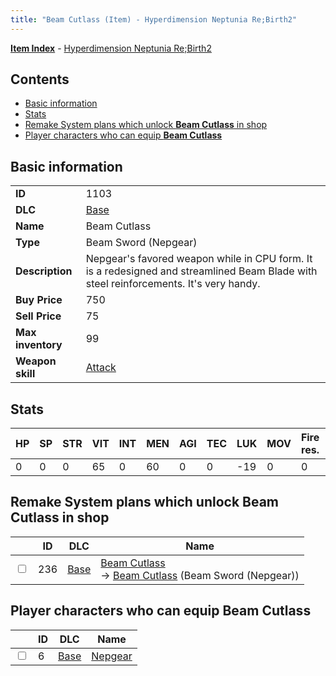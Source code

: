 ```yaml
---
title: "Beam Cutlass (Item) - Hyperdimension Neptunia Re;Birth2"
---
```


[**Item Index**](/neptunia/rb2/item/index.html) - [Hyperdimension Neptunia Re;Birth2](/neptunia/rb2)

## Contents

- [Basic information](#basic-information)
- [Stats](#stats)
- [Remake System plans which unlock **Beam Cutlass** in shop](#remake-system-plans-which-unlock-beam-cutlass-in-shop)
- [Player characters who can equip **Beam Cutlass**](#player-characters-who-can-equip-beam-cutlass)

## Basic information

|   |   |
| -- | -- |
| **ID** | 1103 |
| **DLC** | [Base](/neptunia/rb2/dlc/0-base.html) |
| **Name** | Beam Cutlass |
| **Type** | Beam Sword (Nepgear) |
| **Description** | Nepgear's favored weapon while in CPU form. It is a redesigned and streamlined Beam Blade with steel reinforcements. It's very handy. |
| **Buy Price** | 750 |
| **Sell Price** | 75 |
| **Max inventory** | 99 |
| **Weapon skill** | [Attack](/neptunia/rb2/skill/0-1-attack.html) |

## Stats

| HP | SP | STR | VIT | INT | MEN | AGI | TEC | LUK | MOV | Fire res. | Ice res. | Wind res. | Lightning res. |
| -- | -- | --- | --- | --- | --- | --- | --- | --- | --- | --------- | -------- | --------- | -------------- |
| 0 | 0 | 0 | 65 | 0 | 60 | 0 | 0 | -19 | 0 | 0 | 0 | 0 | 0 |

## Remake System plans which unlock **Beam Cutlass** in shop

|    | ID | DLC | Name |
| -- | -- | --- | ---- |
| <input type="checkbox" id="rb2-remake-0-236" class="trackbox" /> | 236 | [Base](/neptunia/rb2/dlc/0-base.html) | [Beam Cutlass](/neptunia/rb2/remake/0-236-beam-cutlass.html)<br />→ [Beam Cutlass](/neptunia/rb2/item/0-1103-beam-cutlass.html) (Beam Sword (Nepgear)) |

## Player characters who can equip **Beam Cutlass**

|    | ID | DLC | Name |
| -- | -- | --- | ---- |
| <input type="checkbox" id="rb2-player-0-6" class="trackbox" /> | 6 | [Base](/neptunia/rb2/dlc/0-base.html) | [Nepgear](/neptunia/rb2/player/0-6-nepgear.html) |